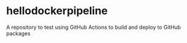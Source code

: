 # hellodockerpipeline
A repository to test using GitHub Actions to build and deploy to GitHub packages
